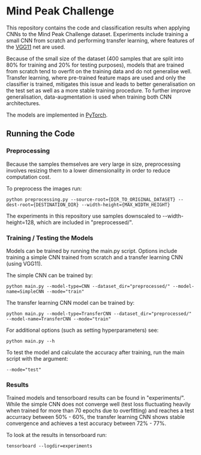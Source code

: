 # Mind Peak Challenge
This repository contains the code and classification results when applying CNNs to the Mind Peak Challenge dataset. Experiments include training a small CNN from scratch and performing transfer learning, where features of the [VGG11](https://pytorch.org/docs/stable/torchvision/models.html) net are used.

Because of the small size of the dataset (400 samples that are split into 80% for training and 20% for testing purposes), models that are trained from scratch tend to overfit on the training data and do not generalise well. Transfer learning, where pre-trained feature maps are used and only the classifier is trained, mitigates this issue and leads to better generalisation on the test set as well as a more stable training procedure. To further improve generalisation, data-augmentation is used when training both CNN architectures.

The models are implemented in [PyTorch](https://github.com/pytorch/pytorch).

## Running the Code

### Preprocessing

Because the samples themselves are very large in size, preprocessing involves resizing them to a lower dimensionality in order to reduce computation cost.

To preprocess the images run:
```
python preprocessing.py --source-root={DIR_TO_ORIGINAL_DATASET} --dest-root={DESTINATION_DIR} --width-height={MAX_WIDTH_HEIGHT}
```
The experiments in this repository use samples downscaled to --width-height=128, which are included in "preprocessed/".

### Training / Testing the Models

Models can be trained by running the main.py script. Options include training a simple CNN trained from scratch and a transfer learning CNN (using VGG11).

The simple CNN can be trained by:
```
python main.py --model-type=CNN --dataset_dir="preprocessed/" --model-name=SimpleCNN --mode="train"
```

The transfer learning CNN model can be trained by:
```
python main.py --model-type=TransferCNN --dataset_dir="preprocessed/" --model-name=TransferCNN --mode="train"
```

For additional options (such as setting hyperparameters) see:
```
python main.py --h
```

To test the model and calculate the accuracy after training, run the main script with the argument:
```
--mode="test"
```

### Results

Trained models and tensorboard results can be found in "experiments/". While the simple CNN does not converge well (test loss fluctuating heavily when trained for more than 70 epochs due to overfitting) and reaches a test accurracy between 50% - 60%, the transfer learning CNN shows stable convergence and achieves a test accuracy between 72% - 77%.

To look at the results in tensorboard run:
```
tensorboard --logdir=experiments
```
